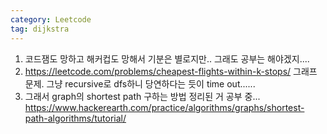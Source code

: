 ```yaml
---
category: Leetcode
tag: dijkstra
---
```


1. 코드잼도 망하고 해커컵도 망해서 기분은 별로지만.. 그래도 공부는 해야겠지....
2. <https://leetcode.com/problems/cheapest-flights-within-k-stops/> 그래프 문제. 그냥 recursive로 dfs하니 당연하다는 듯이 time out......
3. 그래서 graph의 shortest path 구하는 방법 정리된 거 공부 중... <https://www.hackerearth.com/practice/algorithms/graphs/shortest-path-algorithms/tutorial/>
